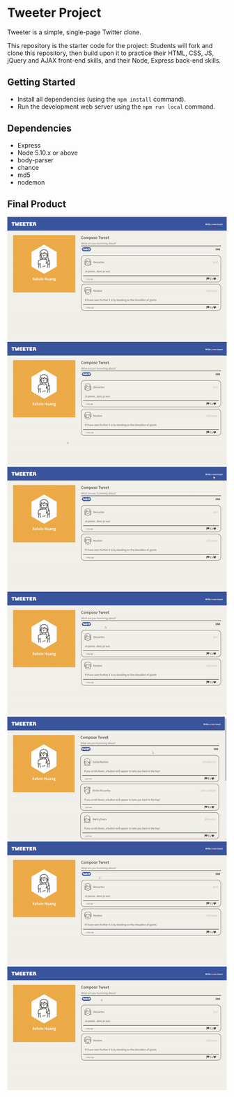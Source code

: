 # Tweeter Project

Tweeter is a simple, single-page Twitter clone.

This repository is the starter code for the project: Students will fork and clone this repository, then build upon it to practice their HTML, CSS, JS, jQuery and AJAX front-end skills, and their Node, Express back-end skills.

## Getting Started

- Install all dependencies (using the `npm install` command).
- Run the development web server using the `npm run local` command.

## Dependencies

- Express
- Node 5.10.x or above
- body-parser
- chance
- md5
- nodemon

## Final Product

!["GIF of Homepage"](https://github.com/kelvinhuang98/tweeter/blob/master/docs/Home.gif)
!["GIF of Hover Effects"](https://github.com/kelvinhuang98/tweeter/blob/master/docs/Hover-Effects.gif)
!["GIF of Form Toggle"](https://github.com/kelvinhuang98/tweeter/blob/master/docs/Form-Toggle.gif)
!["GIF of Tweet Submission"](https://github.com/kelvinhuang98/tweeter/blob/master/docs/Submit-Tweet.gif)
!["GIF of Return to Top Button"](https://github.com/kelvinhuang98/tweeter/blob/master/docs/Scroll-To-Top.gif)
!["GIF of Empty Submission Error Message"](https://github.com/kelvinhuang98/tweeter/blob/master/docs/Error1.gif)
!["GIF of Exceed Maximum Characters Error Message"](https://github.com/kelvinhuang98/tweeter/blob/master/docs/Error2.gif)
